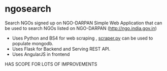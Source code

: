 # ngosearch
Search NGOs signed up on NGO-DARPAN
Simple Web Application that can be used to search NGOs listed on NGO-DARPAN (http://ngo.india.gov.in)

* Uses Python and BS4 for web scraping , [scraper.py](https://github.com/pallavmahamana/ngosearch/blob/master/scraper.py) can be used to populate mongodb.
* Uses Flask for Backend and Serving REST API.
* Uses AngularJS in frontend


HAS SCOPE FOR LOTS OF IMPROVEMENTS

